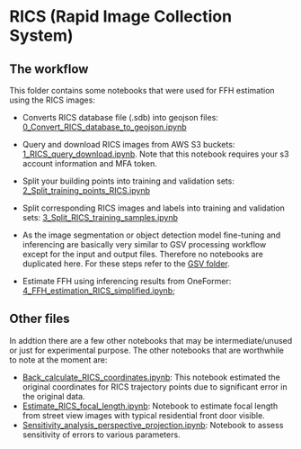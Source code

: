 # RICS (Rapid Image Collection System)  
## The workflow 
This folder contains some notebooks that were used for FFH estimation using the RICS images:  

- Converts RICS database file (.sdb) into geojson files: [0_Convert_RICS_database_to_geojson.ipynb](0_Convert_RICS_database_to_geojson.ipynb)  

- Query and download RICS images from AWS S3 buckets: [1_RICS_query_download.ipynb](1_RICS_query_download.ipynb). Note that this notebook requires your s3 account information and MFA token.      

- Split your building points into training and validation sets: [2_Split_training_points_RICS.ipynb](2_Split_training_points_RICS.ipynb)  

- Split corresponding RICS images and labels into training and validation sets: [3_Split_RICS_training_samples.ipynb](3_Split_RICS_training_samples.ipynb)  

- As the image segmentation or object detection model fine-tuning and inferencing are basically very similar to GSV processing workflow except for the input and output files. Therefore no notebooks are duplicated here. For these steps refer to the [GSV folder](./GSV).

- Estimate FFH using inferencing results from OneFormer: [4_FFH_estimation_RICS_simplified.ipynb](4_FFH_estimation_RICS_simplified.ipynb);  


## Other files
In addtion there are a few other notebooks that may be intermediate/unused or just for experimental purpose. The other notebooks that are worthwhile to note at the moment are:

- [Back_calculate_RICS_coordinates.ipynb](Back_calculate_RICS_coordinates.ipynb): This notebook estimated the original coordinates for RICS trajectory points due to significant error in the original data.  
- [Estimate_RICS_focal_length.ipynb](Estimate_RICS_focal_length.ipynb): Notebook to estimate focal length from street view images with typical residential front door visible.
- [Sensitivity_analysis_perspective_projection.ipynb](Sensitivity_analysis_perspective_projection.ipynb): Notebook to assess sensitivity of errors to various parameters.
